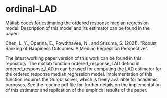 # ordinal-LAD
Matlab codes for estimating the ordered response median regression model. Description of this model and its estimator can be found in the paper:

Chen, L. Y., Oparina, E., Powdthavee, N., and Srisuma, S. (2021). "Robust Ranking of Happiness Outcomes: A Median Regression Perspective".

The latest working paper version of this work can be found in this repository. The matlab function ordered_response_LAD defind in ordered_response_LAD.m can be used for computing the LAD estimator for the ordered response median regression model. Implementation of this function requires the Gurobi solver, which is freely available for academic purposes. See the readme pdf file for further details on the implementation of this estimator and replication of the empirical results of the paper. 

